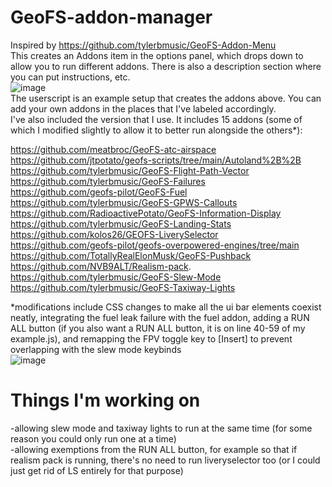 # GeoFS-addon-manager
Inspired by https://github.com/tylerbmusic/GeoFS-Addon-Menu <br/>
This creates an Addons item in the options panel, which drops down to allow you to run different addons. There is also a description section where you can put instructions, etc. <br/>
![image](https://github.com/user-attachments/assets/da122b15-1bf9-44ac-9264-9622cf767246) <br/>
The userscript is an example setup that creates the addons above. You can add your own addons in the places that I've labeled accordingly. <br/>
I've also included the version that I use. It includes 15 addons (some of which I modified slightly to allow it to better run alongside the others*):

https://github.com/meatbroc/GeoFS-atc-airspace <br/>
https://github.com/jtpotato/geofs-scripts/tree/main/Autoland%2B%2B <br/>
https://github.com/tylerbmusic/GeoFS-Flight-Path-Vector <br/>
https://github.com/tylerbmusic/GeoFS-Failures <br/>
https://github.com/geofs-pilot/GeoFS-Fuel <br/>
https://github.com/tylerbmusic/GeoFS-GPWS-Callouts <br/>
https://github.com/RadioactivePotato/GeoFS-Information-Display <br/>
https://github.com/tylerbmusic/GeoFS-Landing-Stats <br/>
https://github.com/kolos26/GEOFS-LiverySelector <br/>
https://github.com/geofs-pilot/geofs-overpowered-engines/tree/main <br/>
https://github.com/TotallyRealElonMusk/GeoFS-Pushback <br/>
https://github.com/NVB9ALT/Realism-pack. <br/>
https://github.com/tylerbmusic/GeoFS-Slew-Mode <br/>
https://github.com/tylerbmusic/GeoFS-Taxiway-Lights

*modifications include CSS changes to make all the ui bar elements coexist neatly, integrating the fuel leak failure with the fuel addon, adding a RUN ALL button (if you also want a RUN ALL button, it is on line 40-59 of my example.js), and remapping the FPV toggle key to [Insert] to prevent overlapping with the slew mode keybinds <br/>
![image](https://github.com/user-attachments/assets/b14ba171-feb5-4a72-992e-78ea02138824) <br/>
# Things I'm working on
 -allowing slew mode and taxiway lights to run at the same time (for some reason you could only run one at a time) <br/>
 -allowing exemptions from the RUN ALL button, for example so that if realism pack is running, there's no need to run liveryselector too (or I could just get rid of LS entirely for that purpose)
